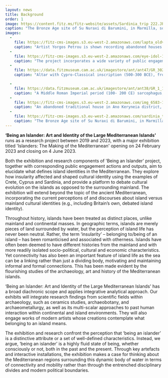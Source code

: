 ```yaml
---
layout: news
title: Background
order: 1
image: https://content.fitz.ms/fitz-website/assets/Sardinia_trip 222.JPG?key=exhibition
caption: "The Bronze Age site of Su Nuraxi di Barumini, in Marmilla, south-central Sardinia (Province of Medio Campidano), is one of the central sites featured as part of the Being an Islander project. Photo @ Christophilopoulou 2019."
images:
  -
    file: https://fitz-cms-images.s3.eu-west-2.amazonaws.com/lapta_oldvillage-1-.jpg
    caption: "Artist Yorgos Petrou is shown recording abandoned houses in Ano Keryneia district, north (occupied) Cyprus, in May 2019. @Petrou & Christophilopoulou 2019."
  -
    file: https://fitz-cms-images.s3.eu-west-2.amazonaws.com/eye-idol-15-image-taken-by-samy-kourbaj.jpeg
    caption: "The project incorporates a wide variety of public engagement events and workshops, centred around the material culture of the three islands and the East Mediterranean. Copyright Samy Kourbaj."
  -
    file: https://data.fitzmuseum.cam.ac.uk/imagestore/ant/ant47/GR_302_1892_1_201611_kly25_dc2.jpg
    caption: "Altar with Cypro-Classical inscription (500-300 BCE), from Tamassos, Cyprus. Copyright Fitzwilliam Museum 2020."

  -
    file: https://data.fitzmuseum.cam.ac.uk/imagestore/ant/ant38/GR_1_1835.jpg
    caption: "A Middle Roman Imperial period (100- 200 CE) sarcophagus, the Pashley sarcophagus, from the port of Arvi, South Crete. Copyright Fitzwilliam Museum 2020."
  -
    file: https://fitz-cms-images.s3.eu-west-2.amazonaws.com/img_6583-1.jpg
    caption: "An abandoned traditional house in Ano Keryneia district, north (occupied) Cyprus, incorporating archaeological material (spolia), as recorded by Yorgos Petrou & A. Christophilopoulou, May 2019. @Petrou & Christophilopoulou 2019."
  -
    file: https://fitz-cms-images.s3.eu-west-2.amazonaws.com/sardinia_trip-222-1-.jpg
    caption: "The Bronze Age site of Su Nuraxi di Barumini, in Marmilla, south-central Sardinia (Province of Medio Campidano), is one of the central sites featured as part of the Being an Islander project. Photo @ Christophilopoulou 2019."
---
```


**‘Being an Islander: Art and Identity of the Large Mediterranean Islands'** runs as a research project between 2019 and 2023, with a major exhibition titled 'Islanders: The Making of the Mediterranean' opening on 24 February 2023 and closing on 4 June 2023.

Both the exhibition and research components of 'Being an Islander' project, together with corresponding public engagement actions and outputs, aim to elucidate what defines island identities in the Mediterranean. They explore how insularity affected and shaped cultural identity using the examples of Crete, Cyprus and Sardinia, and provide a platform to debate cultural evolution on the islands as opposed to the surrounding mainland. The exhibition will extend beyond the topic of the ancient Mediterranean, incorporating the current perceptions of and discourses about island versus mainland cultural identities (e.g., including Britain’s own, debated island identity).

Throughout history, islands have been treated as distinct places, unlike mainland and continental masses. In geographic terms, islands are merely pieces of land surrounded by water, but the perception of island life has never been neutral. Rather, the term ‘insularity’ – belonging to/being of an island – has been romanticised and associated with otherness. Islands have often been deemed to have different histories from the mainland and with more readily isolated socio-political, cultural and economic characteristics. Yet connectivity has also been an important feature of island life as the sea can be a linking rather than just a dividing body, motivating and maintaining informal and formal connections. This has been made evident by the flourishing studies of the archaeology, art and history of the Mediterranean islands.

‘Being an Islander: Art and Identity of the Large Mediterranean Islands' has a broad diachronic scope and applies integrative analytical approach. Our exhibits will integrate research findings from scientific fields within archaeology, such as ceramics studies, archaeobotany, and archaeometallurgy, as well as its multi-scalar approaches to past human interaction within continental and island environments. They will also engage works of modern artists whose creations contemplate what belonging to an island means.


The exhibition and research confront the perception that ‘being an islander’ is a distinctive attribute or a set of well-defined characteristics. Instead, we argue, ‘being an islander’ is a highly fluid state of being, whether consciously or not, both in the past and the present. Through key artefacts and interactive installations, the exhibition makes a case for thinking about the Mediterranean regions surrounding this dynamic body of water in terms of connectivity and mobility rather than through the entrenched disciplinary divides and modern political boundaries. 

